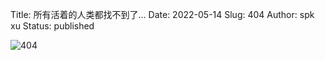 Title: 所有活着的人类都找不到了...
Date: 2022-05-14
Slug: 404
Author: spk xu
Status: published

![404](/files/images/404.png)
